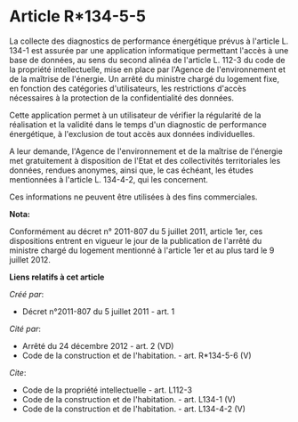 # Article R*134-5-5

La collecte des diagnostics de performance énergétique prévus à l'article L. 134-1 est assurée par une application
informatique permettant l'accès à une base de données, au sens du second alinéa de l'article L. 112-3 du code de la propriété
intellectuelle, mise en place par l'Agence de l'environnement et de la maîtrise de l'énergie. Un arrêté du ministre chargé du
logement fixe, en fonction des catégories d'utilisateurs, les restrictions d'accès nécessaires à la protection de la
confidentialité des données. 

Cette application permet à un utilisateur de vérifier la régularité de la réalisation et la validité dans le temps d'un
diagnostic de performance énergétique, à l'exclusion de tout accès aux données individuelles. 

A leur demande, l'Agence de l'environnement et de la maîtrise de l'énergie met gratuitement à disposition de l'Etat et des
collectivités territoriales les données, rendues anonymes, ainsi que, le cas échéant, les études mentionnées à l'article L.
134-4-2, qui les concernent. 

Ces informations ne peuvent être utilisées à des fins commerciales.

**Nota:**

Conformément au décret n° 2011-807 du 5 juillet 2011, article 1er, ces dispositions entrent en vigueur le jour de la
publication de l'arrêté du ministre chargé du logement mentionné à l'article 1er et au plus tard le 9 juillet 2012.

**Liens relatifs à cet article**

_Créé par_:

  - Décret n°2011-807 du 5 juillet 2011 - art. 1

_Cité par_:

  - Arrêté du 24 décembre 2012 - art. 2 (VD)
  - Code de la construction et de l'habitation. - art. R*134-5-6 (V)

_Cite_:

  - Code de la propriété intellectuelle - art. L112-3
  - Code de la construction et de l'habitation. - art. L134-1 (V)
  - Code de la construction et de l'habitation. - art. L134-4-2 (V)
